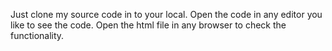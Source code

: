 Just clone my source code in to your local.
Open the code in any editor you like to see the code.
Open the html file in any browser to check the functionality.